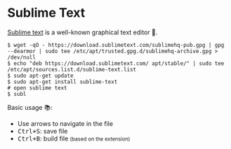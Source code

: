 # Sublime Text

<div class="row row-cols-md-2"><div>

[Sublime text](https://www.sublimetext.com) is a well-known graphical text editor 🦄.

```shell!
$ wget -qO - https://download.sublimetext.com/sublimehq-pub.gpg | gpg --dearmor | sudo tee /etc/apt/trusted.gpg.d/sublimehq-archive.gpg > /dev/null
$ echo "deb https://download.sublimetext.com/ apt/stable/" | sudo tee /etc/apt/sources.list.d/sublime-text.list
$ sudo apt-get update
$ sudo apt-get install sublime-text
# open sublime text
$ subl
```
</div><div>

Basic usage 📚:

* Use arrows to navigate in the file
* <kbd>Ctrl+S</kbd>: save file
* <kbd>Ctrl+B</kbd>: build file <small>(based on the extension)</small>
</div></div>